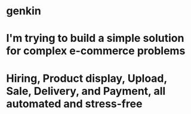 # genkin
# I'm trying to build a simple solution for complex e-commerce problems
#  Hiring, Product display, Upload, Sale, Delivery, and Payment, all automated and stress-free
